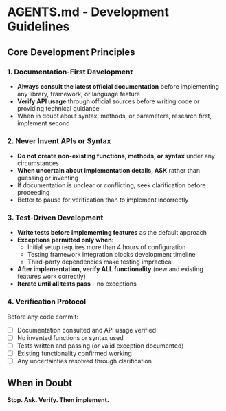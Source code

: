 # AGENTS.md - Development Guidelines

## Core Development Principles

### 1. Documentation-First Development

- **Always consult the latest official documentation** before implementing any library, framework, or language feature
- **Verify API usage** through official sources before writing code or providing technical guidance
- When in doubt about syntax, methods, or parameters, research first, implement second

### 2. Never Invent APIs or Syntax

- **Do not create non-existing functions, methods, or syntax** under any circumstances
- **When uncertain about implementation details, ASK** rather than guessing or inventing
- If documentation is unclear or conflicting, seek clarification before proceeding
- Better to pause for verification than to implement incorrectly

### 3. Test-Driven Development

- **Write tests before implementing features** as the default approach
- **Exceptions permitted only when:**
  - Initial setup requires more than 4 hours of configuration
  - Testing framework integration blocks development timeline
  - Third-party dependencies make testing impractical
- **After implementation, verify ALL functionality** (new and existing features work correctly)
- **Iterate until all tests pass** - no exceptions

### 4. Verification Protocol

Before any code commit:

- [ ] Documentation consulted and API usage verified
- [ ] No invented functions or syntax used
- [ ] Tests written and passing (or valid exception documented)
- [ ] Existing functionality confirmed working
- [ ] Any uncertainties resolved through clarification

## When in Doubt

**Stop. Ask. Verify. Then implement.**
